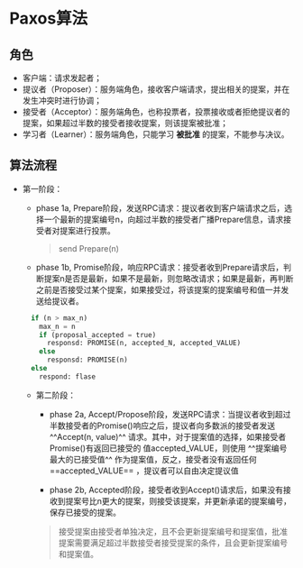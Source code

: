 # Paxos算法

## 角色
- 客户端：请求发起者；
- 提议者（Proposer）：服务端角色，接收客户端请求，提出相关的提案，并在发生冲突时进行协调；
- 接受者（Acceptor）：服务端角色，也称投票者，投票接收或者拒绝提议者的提案，如果超过半数的接受者接收提案，则该提案被批准；
- 学习者（Learner）：服务端角色，只能学习 **被批准** 的提案，不能参与决议。

## 算法流程
- 第一阶段： 
    * phase 1a, Prepare阶段，发送RPC请求：提议者收到客户端请求之后，选择一个最新的提案编号n，向超过半数的接受者广播Prepare信息，请求接受者对提案进行投票。
      > send Prepare(n)  

    * phase 1b, Promise阶段，响应RPC请求：接受者收到Prepare请求后，判断提案n是否是最新，如果不是最新，则忽略改请求；如果是最新，再判断之前是否接受过某个提案，如果接受过，将该提案的提案编号和值一并发送给提议者。
    
    ``` py
      if (n > max_n)
        max_n = n
        if (proposal_accepted = true)
          responsd: PROMISE(n, accepted_N, accepted_VALUE)
        else
          responsd: PROMISE(n)
      else
        respond: flase
    ```
  
  - 第二阶段：  

      * phase 2a, Accept/Propose阶段，发送RPC请求：当提议者收到超过半数接受者的Promise()响应之后，提议者向多数派的接受者发送 ^^Accept(n, value)^^ 请求。其中，对于提案值的选择，如果接受者Promise()有返回已接受的
    值accepted_VALUE，则使用 ^^提案编号最大的已接受值^^ 作为提案值，反之，接受者没有返回任何 ==accepted_VALUE== ，提议者可以自由决定提议值  

      * phase 2b, Accepted阶段，接受者收到Accept()请求后，如果没有接收到提案号比n更大的提案，则接受该提案，并更新承诺的提案编号，保存已接受的提案。

      >   接受提案由接受者单独决定，且不会更新提案编号和提案值，批准提案需要满足超过半数接受者接受提案的条件，且会更新提案编号和提案值。